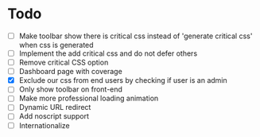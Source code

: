# Todo

- [ ] Make toolbar show there is critical css instead of 'generate critical css' when css is generated
- [ ] Implement the add critical css and do not defer others
- [ ] Remove critical CSS option
- [ ] Dashboard page with coverage
- [x] Exclude our css from end users by checking if user is an admin
- [ ] Only show toolbar on front-end
- [ ] Make more professional loading animation
- [ ] Dynamic URL redirect
- [ ] Add noscript support
- [ ] Internationalize
